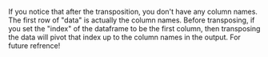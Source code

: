 If you notice that after the transposition, you don't have any column names.  The first row of "data" is actually the column names.  Before transposing, if you set the "index" of the dataframe to be the first column, then transposing the data will pivot that index up to the column names in the output.  For future refrence!
